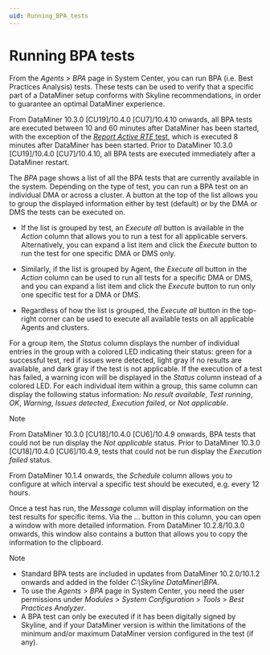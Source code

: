 ```yaml
---
uid: Running_BPA_tests
---
```


# Running BPA tests

From the *Agents* > *BPA* page in System Center, you can run BPA (i.e. Best Practices Analysis) tests. These tests can be used to verify that a specific part of a DataMiner setup conforms with Skyline recommendations, in order to guarantee an optimal DataMiner experience.

From DataMiner 10.3.0 [CU19]/10.4.0 [CU7]/10.4.10 onwards<!-- RN 40201-->, all BPA tests are executed between 10 and 60 minutes after DataMiner has been started, with the exception of the [*Report Active RTE* test](xref:BPA_Report_Active_RTE), which is executed 8 minutes after DataMiner has been started. Prior to DataMiner 10.3.0 [CU19]/10.4.0 [CU7]/10.4.10, all BPA tests are executed immediately after a DataMiner restart.

The *BPA* page shows a list of all the BPA tests that are currently available in the system. Depending on the type of test, you can run a BPA test on an individual DMA or across a cluster. A button at the top of the list allows you to group the displayed information either by test (default) or by the DMA or DMS the tests can be executed on.

- If the list is grouped by test, an *Execute all* button is available in the *Action* column that allows you to run a test for all applicable servers. Alternatively, you can expand a list item and click the *Execute* button to run the test for one specific DMA or DMS only.

- Similarly, if the list is grouped by Agent, the *Execute all* button in the *Action* column can be used to run all tests for a specific DMA or DMS, and you can expand a list item and click the *Execute* button to run only one specific test for a DMA or DMS.

- Regardless of how the list is grouped, the *Execute all* button in the top-right corner can be used to execute all available tests on all applicable Agents and clusters.

For a group item, the *Status* column displays the number of individual entries in the group with a colored LED indicating their status: green for a successful test, red if issues were detected, light gray if no results are available, and dark gray if the test is not applicable. If the execution of a test has failed, a warning icon will be displayed in the *Status* column instead of a colored LED. For each individual item within a group, this same column can display the following status information: *No result available*, *Test running*, *OK*, *Warning*, *Issues detected*, *Execution failed*, or *Not applicable*.

> [!NOTE]
> From DataMiner 10.3.0 [CU18]/10.4.0 [CU6]/10.4.9 onwards<!--RN 39929-->, BPA tests that could not be run display the *Not applicable* status. Prior to DataMiner 10.3.0 [CU18]/10.4.0 [CU6]/10.4.9, tests that could not be run display the *Execution failed* status.

From DataMiner 10.1.4 onwards, the *Schedule* column allows you to configure at which interval a specific test should be executed, e.g. every 12 hours.

Once a test has run, the *Message* column will display information on the test results for specific items. Via the ... button in this column, you can open a window with more detailed information. From DataMiner 10.2.8/10.3.0 onwards, this window also contains a button that allows you to copy the information to the clipboard.

> [!NOTE]
>
> - Standard BPA tests are included in updates from DataMiner 10.2.0/10.1.2 onwards and added in the folder *C:\\Skyline DataMiner\\BPA*.
> - To use the *Agents* > *BPA* page in System Center, you need the user permissions under *Modules* > *System Configuration* > *Tools* > *Best Practices Analyzer*.
> - A BPA test can only be executed if it has been digitally signed by Skyline, and if your DataMiner version is within the limitations of the minimum and/or maximum DataMiner version configured in the test (if any).
